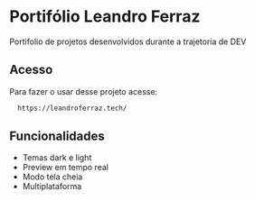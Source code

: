 # Portifólio Leandro Ferraz

Portifolio de projetos desenvolvidos durante a trajetoria de DEV


## Acesso

Para fazer o usar desse projeto acesse: 

```bash
  https://leandroferraz.tech/
```


## Funcionalidades

- Temas dark e light
- Preview em tempo real
- Modo tela cheia
- Multiplataforma

